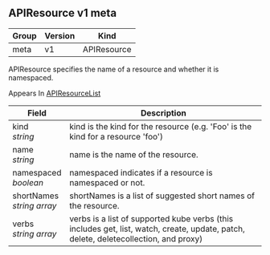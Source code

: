 ## APIResource v1 meta

Group        | Version     | Kind
------------ | ---------- | -----------
meta | v1 | APIResource



APIResource specifies the name of a resource and whether it is namespaced.

<aside class="notice">
Appears In  <a href="#apiresourcelist-v1">APIResourceList</a> </aside>

Field        | Description
------------ | -----------
kind <br /> *string*  | kind is the kind for the resource (e.g. 'Foo' is the kind for a resource 'foo')
name <br /> *string*  | name is the name of the resource.
namespaced <br /> *boolean*  | namespaced indicates if a resource is namespaced or not.
shortNames <br /> *string array*  | shortNames is a list of suggested short names of the resource.
verbs <br /> *string array*  | verbs is a list of supported kube verbs (this includes get, list, watch, create, update, patch, delete, deletecollection, and proxy)

